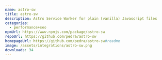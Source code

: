 ```yaml
---
name: astro-sw
title: astro-sw
description: Astro Service Worker for plain (vanilla) Javascript files.
categories:
  - performance+seo
npmUrl: https://www.npmjs.com/package/astro-sw
repoUrl: https://github.com/pedra/astro-sw
homepageUrl: https://github.com/pedra/astro-sw#readme
image: /assets/integrations/astro-sw.png
downloads: 34
---
```

